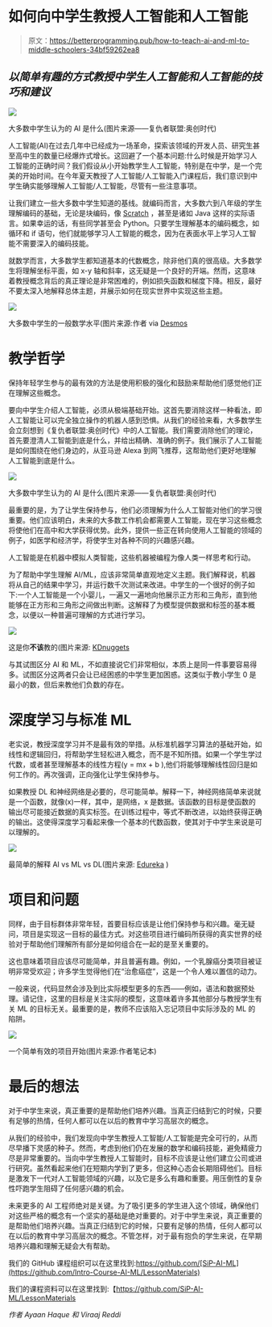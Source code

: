 # 如何向中学生教授人工智能和人工智能

> 原文：<https://betterprogramming.pub/how-to-teach-ai-and-ml-to-middle-schoolers-34bf59262ea8>

## *以简单有趣的方式教授中学生人工智能和人工智能的技巧和建议*

![](img/1ea6227097962bd4fb7255807dea2281.png)

大多数中学生认为的 AI 是什么(图片来源——复仇者联盟:奥创时代)

人工智能(AI)在过去几年中已经成为一场革命，探索该领域的开发人员、研究生甚至高中生的数量已经爆炸式增长。这回避了一个基本问题:什么时候是开始学习人工智能的正确时间？我们假设从小开始教学生人工智能，特别是在中学，是一个完美的开始时间。在今年夏天教授了人工智能/人工智能入门课程后，我们意识到中学生确实能够理解人工智能/人工智能，尽管有一些注意事项。

让我们建立一些大多数中学生知道的基线。就编码而言，大多数六到八年级的学生理解编码的基础，无论是块编码，像 [Scratch](https://scratch.mit.edu/developers) ，甚至是诸如 Java 这样的实际语言。如果幸运的话，有些同学甚至会 Python。只要学生理解基本的编码概念，如循环和 if 语句，他们就能够学习人工智能的概念，因为在表面水平上学习人工智能不需要深入的编码技能。

就数学而言，大多数学生都知道基本的代数概念，除非他们真的很高级。大多数学生将理解坐标平面，如 x-y 轴和斜率，这无疑是一个良好的开端。然而，这意味着教授概念背后的真正理论是非常困难的，例如损失函数和梯度下降。相反，最好不要太深入地解释总体主题，并展示如何在现实世界中实现这些主题。

![](img/a9255f8269b1612b1500d1f77f1dea14.png)

大多数中学生的一般数学水平(图片来源:作者 via [Desmos](https://www.desmos.com/calculator)

# 教学哲学

保持年轻学生参与的最有效的方法是使用积极的强化和鼓励来帮助他们感觉他们正在理解这些概念。

要向中学生介绍人工智能，必须从极端基础开始。这首先要消除这样一种看法，即人工智能让可以完全独立操作的机器人感到恐惧。从我们的经验来看，大多数学生会立刻想到《复仇者联盟:奥创时代》中的人工智能。我们需要消除他们的理论，首先要澄清人工智能到底是什么，并给出精确、准确的例子。我们展示了人工智能是如何围绕在他们身边的，从亚马逊 Alexa 到网飞推荐，这帮助他们更好地理解人工智能到底是什么。

![](img/1ea6227097962bd4fb7255807dea2281.png)

大多数中学生认为的 AI 是什么(图片来源——复仇者联盟:奥创时代)

最重要的是，为了让学生保持参与，他们必须理解为什么人工智能对他们的学习很重要。他们应该明白，未来的大多数工作机会都需要人工智能，现在学习这些概念将使他们在高中和大学获得优势。此外，提供一些正在转向使用人工智能的领域的例子，如医学和经济学，将使学生对各种不同的兴趣感兴趣。

人工智能是在机器中模拟人类智能，这些机器被编程为像人类一样思考和行动。

为了帮助中学生理解 AI/ML，应该非常简单直观地定义主题。我们解释说，机器将从自己的结果中学习，并运行数千次测试来改进。中学生的一个很好的例子如下:一个人工智能是一个小婴儿，一遍又一遍地向他展示正方形和三角形，直到他能够在正方形和三角形之间做出判断。这解释了为模型提供数据和标签的基本概念，以便以一种普遍可理解的方式进行学习。

![](img/4d6e57280ed5de69400b2fe8bf949e97.png)

这是你**不该**教的(图片来源: [KDnuggets](https://www.kdnuggets.com/)

与其试图区分 AI 和 ML，不如直接说它们非常相似，本质上是同一件事要容易得多。试图区分这两者只会让已经困惑的中学生更加困惑。这类似于教小学生 0 是最小的数，但后来教他们负数的存在。

# 深度学习与标准 ML

老实说，教授深度学习并不是最有效的举措。从标准机器学习算法的基础开始，如线性和逻辑回归，将帮助学生轻松进入概念，而不是不知所措。如果一个学生学过代数，或者甚至理解基本的线性方程(y = mx + b ),他们将能够理解线性回归是如何工作的。再次强调，正向强化让学生保持参与。

如果教授 DL 和神经网络是必要的，尽可能简单。解释一下，神经网络简单来说就是一个函数，就像(x)一样，其中，是网络，x 是数据。该函数的目标是使函数的输出尽可能接近数据的真实标签。在训练过程中，等式不断改进，以始终获得正确的输出。这使得深度学习看起来像一个基本的代数函数，使其对于中学生来说是可以理解的。

![](img/82663a547769ed1ffdf45609e0570711.png)

最简单的解释 AI vs ML vs DL(图片来源: [Edureka](https://www.edureka.co/) )

# 项目和问题

同样，由于目标群体非常年轻，首要目标应该是让他们保持参与和兴趣。毫无疑问，项目是实现这一目标的最佳方式。对这些项目进行编码所获得的真实世界的经验对于帮助他们理解所有部分是如何组合在一起的是至关重要的。

这也意味着项目应该尽可能简单，并且普遍有趣。例如，一个乳腺癌分类项目被证明非常受欢迎；许多学生觉得他们在“治愈癌症”，这是一个令人难以置信的动力。

一般来说，代码显然会涉及到比实际模型更多的东西——例如，语法和数据预处理。请记住，这里的目标是关注实际的模型，这意味着许多其他部分与教授学生有关 ML 的目标无关。最重要的是，教师不应该陷入忘记项目中实际涉及的 ML 的陷阱。

![](img/d39b54c92fd000cfbe52688d9b3c9114.png)

一个简单有效的项目开始(图片来源:作者笔记本)

# 最后的想法

对于中学生来说，真正重要的是帮助他们培养兴趣。当真正归结到它的时候，只要有足够的热情，任何人都可以在以后的教育中学习高层次的概念。

从我们的经验中，我们发现向中学生教授人工智能/人工智能是完全可行的，从而尽早播下灵感的种子。然而，考虑到他们仍在发展的数学和编码技能，避免精疲力尽是非常重要的。当向中学生教授人工智能时，目标不应该是让他们建立公司或进行研究。虽然看起来他们在短期内学到了更多，但这种心态会长期阻碍他们。目标是激发下一代对人工智能领域的兴趣，以及它是多么有趣和重要。用压倒性的复杂性吓跑学生阻碍了任何感兴趣的机会。

未来更多的 AI 工程师绝对是关键。为了吸引更多的学生进入这个领域，确保他们对这些严格的概念有一个坚实的基础是绝对重要的。对于中学生来说，真正重要的是帮助他们培养兴趣。当真正归结到它的时候，只要有足够的热情，任何人都可以在以后的教育中学习高层次的概念。不管怎样，对于最有抱负的学生来说，在早期培养兴趣和理解无疑会大有帮助。

我们的 GitHub 课程组织可以在这里找到:https://github.com/[SiP-AI-ML](https://github.com/Intro-Course-AI-ML/LessonMaterials)

我们的课程资料可以在这里找到:【https://github.com/SiP-AI-ML/LessonMaterials 

*作者 Ayaan Haque 和 Viraaj Reddi*